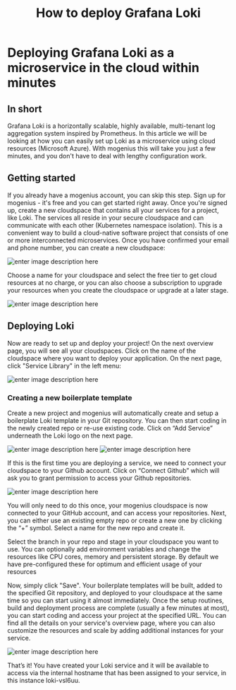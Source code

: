 ﻿---
sidebar_position: 24
title: How to deploy Grafana Loki
---

# Deploying Grafana Loki as a microservice in the cloud within minutes

## In short

Grafana Loki is a horizontally scalable, highly available, multi-tenant log aggregation system inspired by Prometheus. In this article we will be looking at how you can easily set up Loki as a microservice using cloud resources (Microsoft Azure). With mogenius this will take you just a few minutes, and you don't have to deal with lengthy configuration work.  

## Getting started

If you already have a mogenius account, you can skip this step. 
Sign up for mogenius - it's free and you can get started right away. Once you're signed up, create a new cloudspace that contains all your services for a project, like Loki. The services all reside in your secure cloudspace and can communicate with each other (Kubernetes namespace isolation). This is a convenient way to build a cloud-native software project that consists of one or more interconnected microservices. Once you have confirmed your email and phone number, you can create a new cloudspace:

![enter image description here](https://api.mogenius.com/file/id/115e92a0-6daa-4b15-9420-438448351d89)

Choose a name for your cloudspace and select the free tier to get cloud resources at no charge, or you can also choose a subscription to upgrade your resources when you create the cloudspace or upgrade at a later stage.

![enter image description here](https://api.mogenius.com/file/id/a8c2aaca-fbe7-401a-bf63-0c99024e2c94)

## Deploying Loki

Now are ready to set up and deploy your project! On the next overview page, you will see all your cloudspaces. Click on the name of the cloudspace where you want to deploy your application. On the next page, click "Service Library" in the left menu:

![enter image description here](https://api.mogenius.com/file/id/a12d10f1-4b9b-4adb-95ec-db193e1db440)

### Creating a new boilerplate template

Create a new project and mogenius will automatically create and setup a boilerplate Loki template in your Git repository. You can then start coding in the newly created repo or re-use existing code. Click on “Add Service” underneath the Loki logo on the next page.

![enter image description here](https://api.mogenius.com/file/id/239504af-ec1b-4be6-a2be-68b3750623fd)
![enter image description here](https://api.mogenius.com/file/id/96f4e8ea-fe8a-4a3b-8034-2ebf6f4011c1)

If this is the first time you are deploying a service, we need to connect your cloudspace to your Github account. Click on “Connect Github” which will ask you to grant permission to access your Github repositories.

![enter image description here](https://api.mogenius.com/file/id/88626d92-fa15-4d9e-8598-6a914daa633c)


You will only need to do this once, your mogenius cloudspace is now connected to your GitHub account, and can access your repositories.
Next, you can either use an existing empty repo or create a new one by clicking the “+” symbol. Select a name for the new repo and create it.

Select the branch in your repo and stage in your cloudspace you want to use. You can optionally add environment variables and change the resources like CPU cores, memory and persistent storage. By default we have pre-configured these for optimum and efficient usage of your resources

Now, simply click "Save". Your boilerplate templates will be built, added to the specified Git repository, and deployed to your cloudspace at the same time so you can start using it almost immediately. Once the setup routines, build and deployment process are complete (usually a few minutes at most), you can start coding and access your project at the specified URL. You can find all the details on your service's overview page, where you can also customize the resources and scale by adding additional instances for your service.

![enter image description here](https://api.mogenius.com/file/id/a547aa8a-dbe4-4a01-ac51-35735cbf9a20)

That’s it! You have created your Loki service and it will be available to access via the internal hostname that has been assigned to your service, in this instance loki-vsl6uu.